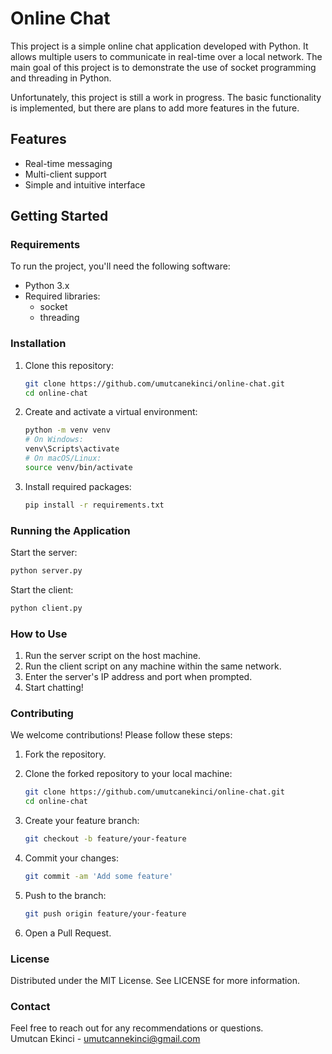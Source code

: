 # Online Chat

This project is a simple online chat application developed with Python. It allows multiple users to communicate in real-time over a local network. The main goal of this project is to demonstrate the use of socket programming and threading in Python.

Unfortunately, this project is still a work in progress. The basic functionality is implemented, but there are plans to add more features in the future.

## Features

- Real-time messaging
- Multi-client support
- Simple and intuitive interface

## Getting Started

### Requirements

To run the project, you'll need the following software:

- Python 3.x
- Required libraries:
    - socket
    - threading

### Installation

1. Clone this repository:
    ```sh
    git clone https://github.com/umutcanekinci/online-chat.git
    cd online-chat
    ```

2. Create and activate a virtual environment:
    ```sh
    python -m venv venv
    # On Windows:
    venv\Scripts\activate
    # On macOS/Linux:
    source venv/bin/activate
    ```

3. Install required packages:
    ```sh
    pip install -r requirements.txt
    ```

### Running the Application

Start the server:
```sh
python server.py
```

Start the client:
```sh
python client.py
```

### How to Use

1. Run the server script on the host machine.
2. Run the client script on any machine within the same network.
3. Enter the server's IP address and port when prompted.
4. Start chatting!

### Contributing

We welcome contributions! Please follow these steps:

1. Fork the repository.

2. Clone the forked repository to your local machine:
    ```sh
    git clone https://github.com/umutcanekinci/online-chat.git
    cd online-chat
    ```

3. Create your feature branch:
    ```sh
    git checkout -b feature/your-feature
    ```

4. Commit your changes:
    ```sh
    git commit -am 'Add some feature'
    ```

5. Push to the branch:
    ```sh
    git push origin feature/your-feature
    ```

6. Open a Pull Request.

### License

Distributed under the MIT License. See LICENSE for more information.

### Contact

Feel free to reach out for any recommendations or questions.  
Umutcan Ekinci - umutcannekinci@gmail.com  